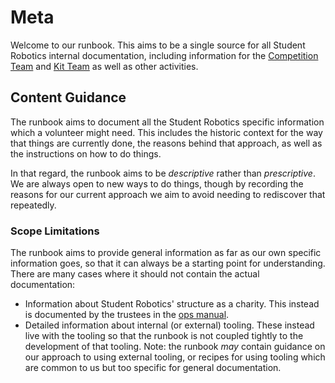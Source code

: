 # Meta

Welcome to our runbook. This aims to be a single source for all Student Robotics
internal documentation, including information for the [Competition Team][competition-team]
and [Kit Team][kit-team] as well as other activities.

[competition-team]: https://opsmanual.studentrobotics.org/annual-robotics-competition/competition-programme-team
[kit-team]: https://opsmanual.studentrobotics.org/v/master/annual-robotics-competition/kit-team

## Content Guidance

The runbook aims to document all the Student Robotics specific information which
a volunteer might need. This includes the historic context for the way that
things are currently done, the reasons behind that approach, as well as the
instructions on how to do things.

In that regard, the runbook aims to be _descriptive_ rather than _prescriptive_.
We are always open to new ways to do things, though by recording the reasons
for our current approach we aim to avoid needing to rediscover that repeatedly.

### Scope Limitations

The runbook aims to provide general information as far as our own specific
information goes, so that it can always be a starting point for understanding.
There are many cases where it should not contain the actual documentation:

 * Information about Student Robotics' structure as a charity. This instead is
   documented by the trustees in the [ops manual][ops-manual].
 * Detailed information about internal (or external) tooling. These instead live
   with the tooling so that the runbook is not coupled tightly to the
   development of that tooling.
   Note: the runbook _may_ contain guidance on our approach to using external
   tooling, or recipes for using tooling which are common to us but too specific
   for general documentation.

[ops-manual]: https://opsmanual.studentrobotics.org
